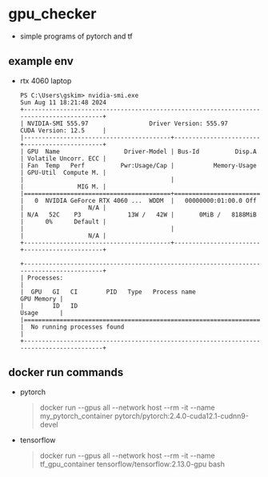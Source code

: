 # gpu_checker
- simple programs of pytorch and tf

## example env 
- rtx 4060 laptop

      PS C:\Users\gskim> nvidia-smi.exe
      Sun Aug 11 18:21:48 2024
      +-----------------------------------------------------------------------------------------+
      | NVIDIA-SMI 555.97                 Driver Version: 555.97         CUDA Version: 12.5     |
      |-----------------------------------------+------------------------+----------------------+
      | GPU  Name                  Driver-Model | Bus-Id          Disp.A | Volatile Uncorr. ECC |
      | Fan  Temp   Perf          Pwr:Usage/Cap |           Memory-Usage | GPU-Util  Compute M. |
      |                                         |                        |               MIG M. |
      |=========================================+========================+======================|
      |   0  NVIDIA GeForce RTX 4060 ...  WDDM  |   00000000:01:00.0 Off |                  N/A |
      | N/A   52C    P3             13W /   42W |       0MiB /   8188MiB |      0%      Default |
      |                                         |                        |                  N/A |
      +-----------------------------------------+------------------------+----------------------+
      
      +-----------------------------------------------------------------------------------------+
      | Processes:                                                                              |
      |  GPU   GI   CI        PID   Type   Process name                              GPU Memory |
      |        ID   ID                                                               Usage      |
      |=========================================================================================|
      |  No running processes found                                                             |
      +-----------------------------------------------------------------------------------------+


## docker run commands 
- pytorch 
  > docker run --gpus all --network host --rm -it --name my_pytorch_container pytorch/pytorch:2.4.0-cuda12.1-cudnn9-devel

- tensorflow
  > docker run --gpus all --network host --rm -it --name tf_gpu_container tensorflow/tensorflow:2.13.0-gpu bash
